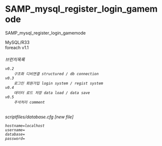 # SAMP_mysql_register_login_gamemode
SAMP_mysql_register_login_gamemode

MySQL/R33<br>
foreach v1.1<br>
<h6>
<p>
	브런치목록<p>

	v0.2
		구조화 디비연결 structured / db connection
	v0.3
		로그인 회원가입 login system / regist system
	v0.4
		데이터 로드 저장 data load / data save
	v0.5
		주석처리 comment
  <p>
<h6>

<p>
	scriptfiles/database.cfg [new file]<p>

	hostname=localhost
	username=
	database=
	password=
  <p>

